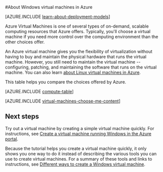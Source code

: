 <properties
	pageTitle="About Windows Virtual Machines | Microsoft Azure"
	description="Learn about the basics of Windows virtual machines in Azure using both deployment models."
	services="virtual-machines-windows"
	documentationCenter=""
	authors="cynthn"
	manager="timlt"
	editor="tysonn"
	tags="azure-resource-manager,azure-service-management"/>

<tags
	ms.service="virtual-machines-windows"
	ms.workload="infrastructure-services"
	ms.tgt_pltfrm="vm-windows"
	ms.devlang="na"
	ms.topic="get-started-article"
	ms.date="09/27/2016"
	ms.author="cynthn"/>

#About Windows virtual machines in Azure

[AZURE.INCLUDE [learn-about-deployment-models](../../includes/learn-about-deployment-models-both-include.md)]


Azure Virtual Machines is one of several types of on-demand, scalable computing resources that Azure offers. Typically, you'll choose a virtual machine if you need more control over the computing environment than the other choices offer.

An Azure virtual machine gives you the flexibility of virtualization without having to buy and maintain the physical hardware that runs the virtual machine. However, you still need to maintain the virtual machine -- configuring, patching, and maintaining the software that runs on the virtual machine. You can also learn [about Linux virtual machines in Azure](virtual-machines-linux-about.md).

This table helps you compare the choices offered by Azure.

[AZURE.INCLUDE [compute-table](../../includes/compute-options-table.md)]

[AZURE.INCLUDE [virtual-machines-choose-me-content](../../includes/virtual-machines-choose-me-content.md)]


## Next steps

Try out a virtual machine by creating a simple virtual machine quickly. For instructions, see [Create a virtual machine running Windows in the Azure portal](virtual-machines-windows-hero-tutorial.md).

Because the tutorial helps you create a virtual machine quickly, it only shows you one way to do it instead of describing the various tools you can use to create virtual machines. For a summary of these tools and links to instructions, see [Different ways to create a Windows virtual machine](virtual-machines-windows-creation-choices.md).


